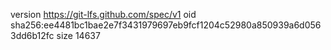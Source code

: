 version https://git-lfs.github.com/spec/v1
oid sha256:ee4481bc1bae2e7f3431979697eb9fcf1204c52980a850939a6d0563dd6b12fc
size 14637
